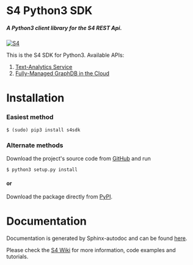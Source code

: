 # S4 Python3 SDK
##### A Python3 client library for the S4 REST Api.
[![S4](http://s7.postimg.org/gvxtqu63r/S4logo.png)](http://console.s4.ontotext.com/)

This is the S4 SDK for Python3. Available APIs:

1. [Text-Analytics Service](http://docs.s4.ontotext.com/display/S4docs/Text+Analytics)
2. [Fully-Managed GraphDB in the Cloud](http://docs.s4.ontotext.com/display/S4docs/Fully+Managed+Database)

# Installation

### Easiest method
    $ (sudo) pip3 install s4sdk
### Alternate methods
Download the project's source code from [GitHub](https://github.com/Ontotext-AD/S4/tree/master/S4-Clients/Python-client) and run 
    
    $ python3 setup.py install
#### or

Download the package directly from [PyPI](https://pypi.python.org/pypi/s4sdk).
# Documentation
Documentation is generated by Sphinx-autodoc and can be found [here](http://s4sdk.readthedocs.org/).

Please check the [S4 Wiki](http://docs.s4.ontotext.com/display/S4docs/Home) for more information, code examples and tutorials.